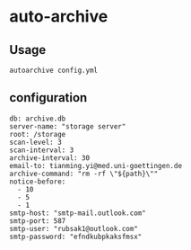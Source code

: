 # auto-archive

## Usage

`autoarchive config.yml`

## configuration

```
db: archive.db
server-name: "storage server"
root: /storage
scan-level: 3
scan-interval: 3
archive-interval: 30
email-to: tianming.yi@med.uni-goettingen.de
archive-command: "rm -rf \"${path}\""
notice-before:
  - 10
  - 5
  - 1
smtp-host: "smtp-mail.outlook.com"
smtp-port: 587
smtp-user: "rubsak1@outlook.com"
smtp-password: "efndkubpkaksfmsx"

```